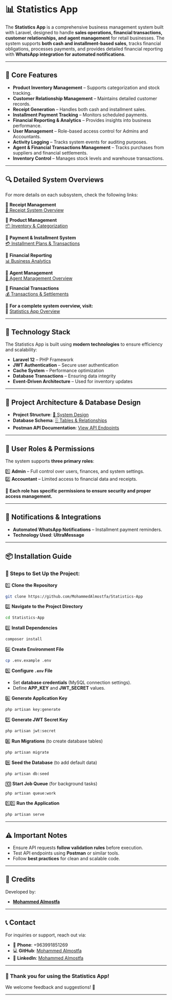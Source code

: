 # 📊 **Statistics App**

The **Statistics App** is a comprehensive business management system built with Laravel, designed to handle **sales operations, financial transactions, customer relationships, and agent management** for retail businesses. The system supports **both cash and installment-based sales**, tracks financial obligations, processes payments, and provides detailed financial reporting with **WhatsApp integration for automated notifications**.

---

## 🔹 **Core Features**

-   **Product Inventory Management** – Supports categorization and stock tracking.
-   **Customer Relationship Management** – Maintains detailed customer records.
-   **Receipt Generation** – Handles both cash and installment sales.
-   **Installment Payment Tracking** – Monitors scheduled payments.
-   **Financial Reporting & Analytics** – Provides insights into business performance.
-   **User Management** – Role-based access control for Admins and Accountants.
-   **Activity Logging** – Tracks system events for auditing purposes.
-   **Agent & Financial Transactions Management** – Tracks purchases from suppliers and financial settlements.
-   **Inventory Control** – Manages stock levels and warehouse transactions.

---

## 🔍 **Detailed System Overviews**

For more details on each subsystem, check the following links:

🔹 **Receipt Management**  
[📜 Receipt System Overview](https://deepwiki.com/MohammedAlmostfa/Statistics-App/2-receipt-management)

🔹 **Product Management**  
[📦 Inventory & Categorization](https://deepwiki.com/MohammedAlmostfa/Statistics-App/3-product-management)

🔹 **Payment & Installment System**  
[💳 Installment Plans & Transactions](https://deepwiki.com/MohammedAlmostfa/Statistics-App/4-payment-and-installment-system)

🔹 **Financial Reporting**  
[📊 Business Analytics](https://deepwiki.com/MohammedAlmostfa/-Statistics-App/6-financial-reporting)

🔹 **Agent Management**  
[📌 Agent Management Overview](https://deepwiki.com/MohammedAlmostfa/Statistics-App/2.4-agent-management)

🔹 **Financial Transactions**  
[💰 Transactions & Settlements](https://deepwiki.com/MohammedAlmostfa/Statistics-App/2.1-financial-transaction-management)

📌 **For a complete system overview, visit:**  
🔗 [Statistics App Overview](https://deepwiki.com/MohammedAlmostfa/Statistics-App/1-overview)

---

## 🚀 **Technology Stack**

The Statistics App is built using **modern technologies** to ensure efficiency and scalability:

-   **Laravel 12** – PHP Framework
-   **JWT Authentication** – Secure user authentication
-   **Cache System** – Performance optimization
-   **Database Transactions** – Ensuring data integrity
-   **Event-Driven Architecture** – Used for inventory updates

---

## 📐 **Project Architecture & Database Design**

-   **Project Structure**: [📁 System Design](https://drive.google.com/file/d/1V8l6mdmPlQwRZu2TiZz44RYAEA7u0LO5/view?usp=sharing)
-   **Database Schema**: [🗄️ Tables & Relationships](https://deepwiki.com/MohammedAlmostfa/Statistics-App/5.2-database-schema-and-migrations)
-   **Postman API Documentation**: [View API Endpoints](https://egmohammed.postman.co/workspace/e.g.mohammed-Workspace~b4e2523d-6246-4fe1-a96f-67892282e04b/collection/37858198-1a8bb936-f78c-4341-a68a-adc3b6ba5a99?action=share&creator=37858198)

---

## 🔐 **User Roles & Permissions**

The system supports **three primary roles**:

1️⃣ **Admin** – Full control over users, finances, and system settings.  
2️⃣ **Accountant** – Limited access to financial data and receipts.

📌 **Each role has specific permissions to ensure security and proper access management.**

---

## 🔔 **Notifications & Integrations**

-   **Automated WhatsApp Notifications** – Installment payment reminders.
-   **Technology Used**: **UltraMessage**

---

## 📦 **Installation Guide**

### **🔹 Steps to Set Up the Project:**

1️⃣ **Clone the Repository**

```sh
git clone https://github.com/MohammedAlmostfa/Statistics-App
```

2️⃣ **Navigate to the Project Directory**

```sh
cd Statistics-App
```

3️⃣ **Install Dependencies**

```sh
composer install
```

4️⃣ **Create Environment File**

```sh
cp .env.example .env
```

5️⃣ **Configure `.env` File**

-   Set **database credentials** (MySQL connection settings).
-   Define **APP_KEY** and **JWT_SECRET** values.

6️⃣ **Generate Application Key**

```sh
php artisan key:generate
```

7️⃣ **Generate JWT Secret Key**

```sh
php artisan jwt:secret
```

8️⃣ **Run Migrations** (to create database tables)

```sh
php artisan migrate
```

9️⃣ **Seed the Database** (to add default data)

```sh
php artisan db:seed
```

🔟 **Start Job Queue** (for background tasks)

```sh
php artisan queue:work
```

1️⃣1️⃣ **Run the Application**

```sh
php artisan serve
```

---

## ⚠️ **Important Notes**

-   Ensure API requests **follow validation rules** before execution.
-   Test API endpoints using **Postman** or similar tools.
-   Follow **best practices** for clean and scalable code.

---

## 👤 **Credits**

Developed by:

-   **[Mohammed Almostfa](https://github.com/MohammedAlmostfa)**

---

## 📞 **Contact**

For inquiries or support, reach out via:

-   📱 **Phone**: +963991851269
-   💻 **GitHub**: [Mohammed Almostfa](https://github.com/MohammedAlmostfa)
-   🔗 **LinkedIn**: [Mohammed Almostfa](https://www.linkedin.com/in/mohammed-almostfa-63b3a7240/)

---

### 🎯 **Thank you for using the Statistics App!**

We welcome feedback and suggestions! 🚀

---

